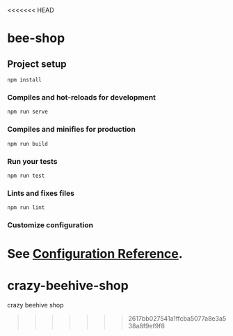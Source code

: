 <<<<<<< HEAD
# bee-shop

## Project setup
```
npm install
```

### Compiles and hot-reloads for development
```
npm run serve
```

### Compiles and minifies for production
```
npm run build
```

### Run your tests
```
npm run test
```

### Lints and fixes files
```
npm run lint
```

### Customize configuration
See [Configuration Reference](https://cli.vuejs.org/config/).
=======
# crazy-beehive-shop
crazy beehive shop
>>>>>>> 2617bb027541a1ffcba5077a8e3a538a8f9ef9f8
